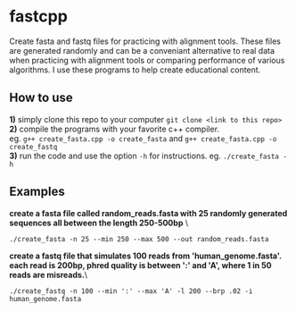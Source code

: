 # fastcpp
Create fasta and fastq files for practicing with alignment tools.  These files are generated randomly and can be a conveniant alternative to real data
when practicing with alignment tools or comparing performance of various algorithms.  I use these programs to help create educational content.
## How to use
**1)** simply clone this repo to your computer `git clone <link to this repo>`\
**2)** compile the programs with your favorite c++ compiler. \
eg. `g++ create_fasta.cpp -o create_fasta` and `g++ create_fasta.cpp -o create_fastq`\
**3)** run the code and use the option `-h` for instructions. eg. `./create_fasta -h` 

## Examples
**create a fasta file called random_reads.fasta with 25 randomly generated sequences all between the length 250-500bp** \
 ```
 ./create_fasta -n 25 --min 250 --max 500 --out random_reads.fasta
 ```
 **create a fastq file that simulates 100 reads from 'human_genome.fasta'.  each read is 200bp, phred quality is between ':' and 'A', where 1 in 50 reads are misreads.**\
 ```
 ./create_fastq -n 100 --min ':' --max 'A' -l 200 --brp .02 -i human_genome.fasta
 ```

